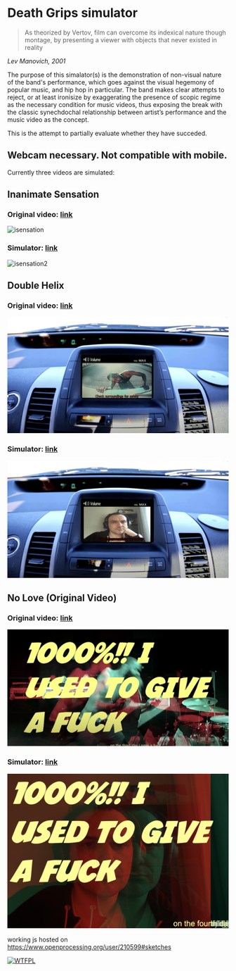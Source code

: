 # Death Grips simulator


> As theorized by Vertov, film can overcome its indexical nature though montage, by presenting a viewer with objects that never existed in reality

*Lev Manovich, 2001*



The purpose of this simalator(s) is the demonstration of non-visual nature of the band's performance, which goes against the visual hegemony of popular music, and hip hop in particular. The band makes clear attempts to reject, or at least ironisize by exaggerating the presence of scopic regime as the necessary condition for music videos, thus exposing the break with the classic synechdochal relationship between artist’s performance and the music video as the concept.

This is the attempt to partially evaluate whether they have succeded.





## Webcam necessary. Not compatible with mobile.





Currently three videos are simulated:





## Inanimate Sensation

### Original video: [link](https://www.youtube.com/watch?v=r5GCn1BKkxg&t=170s)

![isensation](media/isensation.png)

### Simulator: [link](https://www.openprocessing.org/sketch/910202/embed/?plusEmbedHash=ZDg3MTgyYzI5YzU0MDFjNTM4NTZlYTZmM2NjZTQ3NzY4NmZhOTNiODI2ZWI5MmY5ZWFiNGM1ZDhmMDlmNDlkZDAzOTdmMzE5NjI0ZjYwNTEwNjg5NjQ3ODY1YjJmMzE1ZjMyYmExN2RkM2U0YWQ2ZjI1MjVmYjk5YWY5OGNmZWJ2RG11QUR0S1hXZUlJN0JOUHg0L1NKK095MVB3NHVsdTFvV0hlK1AwTjVLWnUwNHJXaHdlU3VsVzBNYmVnMCs1ZzR4Z2pYN21UbHkzVHE5bndkb0duUT09&plusEmbedTitle=true&plusEmbedFullscreen=true)

![isensation2](media/isensation2.png)





## Double Helix

### Original video: [link](https://www.youtube.com/watch?v=tWzJhkrZm5Y)

![dhelix](media/dhelix-1260485.png)

### Simulator: [link](https://www.openprocessing.org/sketch/910456/embed/?plusEmbedHash=Y2EwZmE4ZjNmZTgwZTYzZTA4YTc1NmI1YmFhNmMyNjhiNjM0MWMwZGY0NjE2YzliOGZkMWVmYmViNGI4NTY4YjYwNjEzNjk2NGI1MTU1MDFhOTg2NTEyYzdjZTQwZDliYWRjZTE5ZDVmZTU5ZTRmMzg2ZDkwZjYzMDZlZTAxYTMrOWlQdTBNczBLeWlKV0R5SDhHeXB5aTJsd2tmZ3FFYlgyVVcxUjhYYVd3TWsvcVhRRkJRbmRBSWE4NUJKQmJCaVlXV0ZqbVBTd3ZkbGtBQzMzaHFmdz09&plusEmbedTitle=true&plusEmbedFullscreen=true)

![dhelix2](media/dhelix2.png)





## No Love (Original Video)

### Original video: [link](https://www.youtube.com/watch?v=2MHhLDCJ57E)

![nlove](media/nlove.png)

### Simulator: [link](https://www.openprocessing.org/sketch/911210/embed/?plusEmbedHash=MDQyN2IzMjNlNmI1MGYyODQ3MTI2YmJmMDk1N2U5MTc2OTkxMDEyY2I1Mzg3MzI0ODkzZDJjMjM3OWU0Mjc5ZGEzY2MxMzQ3NjdjODNhZGVhMzM1OGZiNGYzNDI4OWE4YjFiNzQ3MWYzNGFiZGIyOGVmYmEzYjA3N2Y0Yjk1ZmRPeCtXalp3eGpSUHM3ckRCYTBUZm53MHRYY0VGVXhyTmt1Y2QyYjB5NU56TnBCam0zOUJuNEhFSGJIa1E2Wm5NdXUxdURQRk8rRmIxUEIwS1hpL3JwUT09&plusEmbedTitle=true&plusEmbedFullscreen=true)

![nlove2](media/nlove2.png)


working js hosted on https://www.openprocessing.org/user/210599#sketches


<a href="http://www.wtfpl.net/"><img
       src="http://www.wtfpl.net/wp-content/uploads/2012/12/wtfpl-badge-1.png" alt="WTFPL" /></a>
